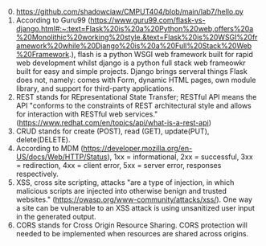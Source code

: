 0. https://github.com/shadowciaw/CMPUT404/blob/main/lab7/hello.py
1. According to Guru99 (https://www.guru99.com/flask-vs-django.html#:~:text=Flask%20is%20a%20Python%20web,offers%20a%20Monolithic%20working%20style.&text=Flask%20is%20WSGI%20framework%20while%20Django%20is%20a%20Full%20Stack%20Web%20Framework.), flash is a python WSGI web framework built for rapid web development whilst django is a python full stack web frameowkr built for easy and simple projects. Django brings serveral things Flask does not, namely: comes with Form, dynamic HTML pages, own module library, and support for third-party applications.
2. REST stands for REpresentational State Transfer; RESTful API means the API "conforms to the constraints of REST architectural style and allows for interaction with RESTful web services." (https://www.redhat.com/en/topics/api/what-is-a-rest-api)
3. CRUD stands for create (POST), read (GET), update(PUT), delete(DELETE).
4. According to MDM (https://developer.mozilla.org/en-US/docs/Web/HTTP/Status), 1xx = informational, 2xx = successful, 3xx = redirection, 4xx = client error, 5xx = server error, responses respectively.
5. XSS, cross site scripting, attacks "are a type of injection, in which malicious scripts are injected into otherwise benign and trusted websites." (https://owasp.org/www-community/attacks/xss/). One way a site can be vulnerable to an XSS attack is using unsanitized user input in the generated output.
6. CORS stands for Cross Origin Resource Sharing. CORS protection will needed to be implemented when resources are shared across origins.
